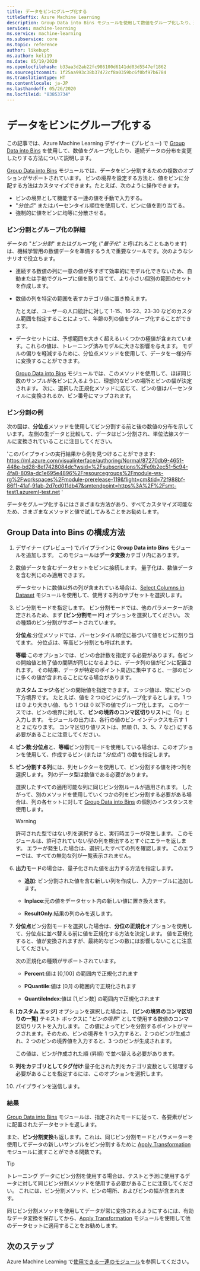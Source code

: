 ```yaml
---
title: データをビンにグループ化する
titleSuffix: Azure Machine Learning
description: Group Data into Bins モジュールを使用して数値をグループ化したり、連続データの分布を変更したりする方法について説明します。
services: machine-learning
ms.service: machine-learning
ms.subservice: core
ms.topic: reference
author: likebupt
ms.author: keli19
ms.date: 05/19/2020
ms.openlocfilehash: b33aa3d2ab22fc986100d6141dd03d5547ef1862
ms.sourcegitcommit: 1f25aa993c38b37472cf8a0359bc6f0bf97b6784
ms.translationtype: HT
ms.contentlocale: ja-JP
ms.lasthandoff: 05/26/2020
ms.locfileid: "83853734"
---
```

# <a name="group-data-into-bins"></a>データをビンにグループ化する

この記事では、Azure Machine Learning デザイナー (プレビュー) で [Group Data into Bins](group-data-into-bins.md) を使用して、数値をグループ化したり、連続データの分布を変更したりする方法について説明します。

[Group Data into Bins](group-data-into-bins.md) モジュールでは、データをビン分割するための複数のオプションがサポートされています。 ビンの境界を設定する方法と、値をビンに分配する方法はカスタマイズできます。たとえば、次のように操作できます。  

+ ビンの境界として機能する一連の値を手動で入力する。  
+ "*分位点*" またはパーセンタイル順位を使用して、ビンに値を割り当てる。  
+ 強制的に値をビンに均等に分散させる。  

### <a name="more-about-binning-and-grouping"></a>ビン分割とグループ化の詳細

データの "*ビン分割*" またはグループ化 ("*量子化*" と呼ばれることもあります) は、機械学習用の数値データを準備するうえで重要なツールです。次のようなシナリオで役立ちます。

+ 連続する数値の列に一意の値が多すぎて効率的にモデル化できないため、自動または手動でグループに値を割り当てて、より小さい個別の範囲のセットを作成します。

+ 数値の列を特定の範囲を表すカテゴリ値に置き換えます。

    たとえば、ユーザーの人口統計に対して 1-15、16-22、23-30 などのカスタム範囲を指定することによって、年齢の列の値をグループ化することができます。

+ データセットには、予想範囲を大きく超えるいくつかの極値が含まれています。これらの値は、トレーニング済みモデルに大きな影響を与えます。 モデルの偏りを軽減するために、分位点メソッドを使用して、データを一様分布に変換することができます。

    [Group Data into Bins](group-data-into-bins.md) モジュールでは、このメソッドを使用して、ほぼ同じ数のサンプルが各ビンに入るように、理想的なビンの場所とビンの幅が決定されます。 次に、選択した正規化メソッドに応じて、ビンの値はパーセンタイルに変換されるか、ビン番号にマップされます。

### <a name="examples-of-binning"></a>ビン分割の例

次の図は、**分位点**メソッドを使用してビン分割する前と後の数値の分布を示しています。 左側の生データと比較して、データはビン分割され、単位法線スケールに変換されていることに注目してください。  

'このパイプラインの実行結果から例を見つけることができます: https://ml.azure.com/visualinterface/authoring/Normal/87270db9-4651-448e-bd28-8ef7428084dc?wsid=%2Fsubscriptions%2Fe9b2ec51-5c94-4fa8-809a-dc1e695e4896%2Fresourcegroups%2Fmodule-ws-rg%2Fworkspaces%2Fmodule-prerelease-119&flight=cm&tid=72f988bf-86f1-41af-91ab-2d7cd011db47&smtendpoint=https%3A%2F%2Fsmt-test1.azureml-test.net '

データをグループ化するにはさまざまな方法があり、すべてカスタマイズ可能なため、さまざまなメソッドと値で試してみることをお勧めします。 

## <a name="how-to-configure-group-data-into-bins"></a>Group Data into Bins の構成方法

1. デザイナー (プレビュー) でパイプラインに **Group Data into Bins** モジュールを追加します。 このモジュールは**データ変換**カテゴリ内にあります。

2. 数値データを含むデータセットをビンに接続します。  量子化は、数値データを含む列にのみ適用できます。 

    データセットに数値以外の列が含まれている場合は、[Select Columns in Dataset](select-columns-in-dataset.md) モジュールを使用して、使用する列のサブセットを選択します。

3. ビン分割モードを指定します。 ビン分割モードでは、他のパラメーターが決定されるため、まず **[ビン分割モード]** オプションを選択してください。 次の種類のビン分割がサポートされています。

    **分位点**:分位メソッドでは、パーセンタイル順位に基づいて値をビンに割り当てます。 分位点は、等高ビン分割とも呼ばれます。

    **等幅**:このオプションでは、ビンの合計数を指定する必要があります。各ビンの開始値と終了値の間隔が同じになるように、データ列の値がビンに配置されます。 その結果、データが特定のポイント周辺に集中すると、一部のビンに多くの値が含まれることになる場合があります。

    **カスタム エッジ**:各ビンの開始値を指定できます。 エッジ値は、常にビンの下方境界です。  たとえば、値を 2 つのビンにグループ化するとします。1 つは 0 より大きい値、もう 1 つは 0 以下の値でグループ化します。 このケースでは、ビンの境界に対して、**ビンの境界のコンマ区切りリスト**に「0」と入力します。 モジュールの出力は、各行の値のビン インデックスを示す 1 と 2 になります。 コンマ区切り値リストは、昇順 (1、3、5、7 など) にする必要があることに注意してください。

4. **ビン数**:**分位点**と、**等幅**ビン分割モードを使用している場合は、このオプションを使用して、作成するビン (または "*分位点*") の数を指定します。

5. **ビン分割する列**には、列セレクターを使用して、ビン分割する値を持つ列を選択します。 列のデータ型は数値である必要があります。

    選択したすべての適用可能な列に同じビン分割ルールが適用されます。 したがって、別のメソッドを使用していくつかの列をビン分割する必要がある場合は、列の各セットに対して [Group Data into Bins](group-data-into-bins.md) の個別のインスタンスを使用します。

    > [!WARNING]
    > 許可された型ではない列を選択すると、実行時エラーが発生します。 このモジュールは、許可されていない型の列を検出するとすぐにエラーを返します。 エラーが発生した場合は、選択したすべての列を確認します。 このエラーでは、すべての無効な列が一覧表示されません。

6. **出力モード**の場合は、量子化された値を出力する方法を指定します。

      + **追加**: ビン分割された値を含む新しい列を作成し、入力テーブルに追加します。

      + **Inplace**:元の値をデータセット内の新しい値に置き換えます。

      + **ResultOnly**:結果の列のみを返します。

7. **分位点**ビン分割モードを選択した場合は、**分位の正規化**オプションを使用して、分位点に並べ替える前に値を正規化する方法を決定します。 値を正規化すると、値が変換されますが、最終的なビンの数には影響しないことに注意してください。

    次の正規化の種類がサポートされています。

    + **Percent**:値は [0,100] の範囲内で正規化されます

    + **PQuantile**:値は [0,1] の範囲内で正規化されます

    + **QuantileIndex**:値は [1,ビン数] の範囲内で正規化されます

8. **[カスタム エッジ]** オプションを選択した場合は、 **[ビンの境界のコンマ区切りの一覧]** テキスト ボックスに "*ビンの境界*" として使用する数値のコンマ区切りリストを入力します。  この値によってビンを分割するポイントがマークされます。そのため、ビンの境界を 1 つ入力すると、2 つのビンが生成され、2 つのビンの境界値を入力すると、3 つのビンが生成されます。

    この値は、ビンが作成された順 (昇順) で並べ替える必要があります。

10. **列をカテゴリとしてタグ付け**:量子化された列をカテゴリ変数として処理する必要があることを指定するには、このオプションを選択します。

11. パイプラインを送信します。

### <a name="results"></a>結果

[Group Data into Bins](group-data-into-bins.md) モジュールは、指定されたモードに従って、各要素がビンに配置されたデータセットを返します。 

また、**ビン分割変換**も返します。これは、同じビン分割モードとパラメーターを使用してデータの新しいサンプルをビン分割するために [Apply Transformation](apply-transformation.md) モジュールに渡すことができる関数です。  

> [!TIP]
> トレーニング データにビン分割を使用する場合は、テストと予測に使用するデータに対して同じビン分割メソッドを使用する必要があることに注意してください。 これには、ビン分割メソッド、ビンの場所、およびビンの幅が含まれます。 
> 
> 同じビン分割メソッドを使用してデータが常に変換されるようにするには、有効なデータ変換を保存してから、[Apply Transformation](apply-transformation.md) モジュールを使用して他のデータセットに適用することをお勧めします。

## <a name="next-steps"></a>次のステップ

Azure Machine Learning で[使用できる一連のモジュール](module-reference.md)を参照してください。 
